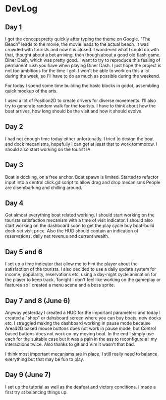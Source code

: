 # DevLog

## Day 1

I got the concept pretty quickly after typing the theme on Google.
"The Beach" leads to the movie, the movie leads to the actual beach.
It was crowded with tourists and now it is closed.
I wondered what I could do with that, thought about a bot arriving,
then though about a good old flash game, Diner Dash, which was pretty good.
I want to try to reproduce this fealing of permanent rush you have when playing Diner Dash.
I just hope the project is not too ambitious for the time I got.
I won't be able to work on this a lot during the week, so I'll have to do as
much as possible during the weekend.

For today I spend some time building the basic blocks in godot, assembling quick mockup of the arts.

I used a lot of Position2D to create drivers for diverse movements.
I'll also try to generate random walk for the tourists.
I have to think about how the boat arrives, how long should be the visit and how it should evolve.

## Day 2

I had not enough time today either unfortunatly.
I tried to design the boat and dock mecanisms, hopefully I can get at least that to work tommorow.
I should also start working on the tourist IA.

## Day 3

Boat is docking, on a free anchor. Boat spawn is limited.
Started to refactor input into a central click.gd script to allow drag and drop mecanisms
People are disembarking and chilling around.

## Day 4

Got almost everything boat related working, I should start working on the tourists satisfaction mecanism
with a time of visit indicator. I should also start working on the dashboard soon to get the play cycle buy boat-build dock-set visit price.
Also the HUD should contain an indication of reservations, daily net revenue and current wealth.

## Day 5 and 6
I set up a time indicator that allow me to hint the player about the satisfaction of the tourists.
I also decided to use a daily update system for income, popularity, reservations etc, using a day-night cycle animation for the player to keep track.
Tonight I don't feel like working on the gameplay or features so I created a menu scene and a boss sprite.

## Day 7 and 8 (June 6)
Anyway yesterday I created a HUD for the important parameters and today I created a "shop" or dahsboard screen where you can buy boats, new docks etc.
I struggled making the dashboard working in pause mode because Aread2D based mouse buttons does not work in pause mode, but Control based buttons does not
work on my moving boat. In the end I simply use each for the suitable case but it was a pain in the ass to reconfigure all my interactions twice.
Also thanks to git and Vim it wasn't that bad.

I think most important mecanisms are in place, I still really need to balance everything but that may be fun to play.

## Day 9 (June 7)
I set up the tutorial as well as the deafeat and victory conditions.
I made a first try at balancing things up.
